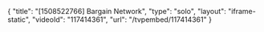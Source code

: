 {
    "title": "[1508522766] Bargain Network",
    "type": "solo",
    "layout": "iframe-static",
    "videoId": "117414361",
    "url": "\/tvpembed\/117414361"
}